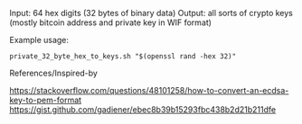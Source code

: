 
Input: 64 hex digits (32 bytes of binary data)
Output: all sorts of crypto keys (mostly bitcoin address and private key in WIF format)

Example usage:
```
private_32_byte_hex_to_keys.sh "$(openssl rand -hex 32)"
```

References/Inspired-by

https://stackoverflow.com/questions/48101258/how-to-convert-an-ecdsa-key-to-pem-format
https://gist.github.com/gadiener/ebec8b39b15293fbc438b2d21b211dfe
